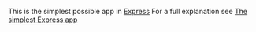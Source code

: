 This is the simplest possible app in [Express](https://expressjs.com/)
For a full explanation see [The simplest Express app](https://regbrain.com/article/simplest-express-app)